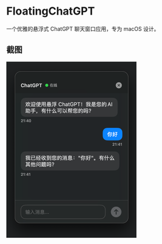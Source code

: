 # FloatingChatGPT
一个优雅的悬浮式 ChatGPT 聊天窗口应用，专为 macOS 设计。



## 截图

<img src="chat.png" alt="截图" style="zoom:50%;" />

